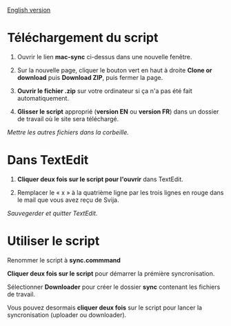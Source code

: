 [English version](https://github.com/svijasvg/svija-sync)

# Téléchargement du script

1. Ouvrir le lien **mac-sync** ci-dessus dans une nouvelle fenêtre.

2. Sur la nouvelle page, cliquer le bouton vert en haut à droite **Clone or download** puis **Download ZIP**, puis fermer la page.

3. **Ouvrir le fichier .zip** sur votre ordinateur si ça n'a pas été fait automatiquement.

4. **Glisser le script** approprié (**version EN** ou **version FR**) dans un dossier de travail où le site sera téléchargé.

*Mettre les autres fichiers dans la corbeille.*

# Dans TextEdit

1. **Cliquer deux fois sur le script pour l'ouvrir** dans TextEdit.

2. Remplacer le « x » à la quatrième ligne par les trois lignes en rouge dans le mail que vous avez reçu de Svija.

*Sauvegerder et quitter TextEdit.*

# Utiliser le script

Renommer le script à **sync.commmand**

**Cliquer deux fois sur le script** pour démarrer la prémière syncronisation.

Sélectionner **Downloader** pour créer le dossier **sync** contenant les fichiers de travail.

Vous pouvez desormais **cliquer deux fois** sur le script pour lancer la syncronisation (uploader ou downloader).

